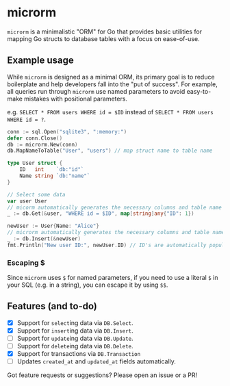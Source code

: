 # microrm

`microrm` is a minimalistic "ORM" for Go that provides basic utilities for mapping Go structs to database tables with a focus on ease-of-use.

## Example usage

While `microrm` is designed as a minimal ORM, its primary goal is to reduce boilerplate and help developers fall into the "put of success". For example, all queries run through `microrm` use named parameters to avoid easy-to-make mistakes with positional parameters.

e.g. `SELECT * FROM users WHERE id = $ID` instead of `SELECT * FROM users WHERE id = ?`.

```go
conn := sql.Open("sqlite3", ":memory:")
defer conn.Close()
db := microrm.New(conn)
db.MapNameToTable("User", "users") // map struct name to table name

type User struct {
    ID   int    `db:"id"`
    Name string `db:"name"`
}

// Select some data
var user User
// micorm automatically generates the necessary columns and table name
_ := db.Get(&user, "WHERE id = $ID", map[string]any{"ID": 1})

newUser := User{Name: "Alice"}
// microrm automatically generates the necessary columns and table name
_ := db.Insert(&newUser)
fmt.Println("New user ID:", newUser.ID) // ID's are automatically populated after inserts
```

### Escaping $

Since `microrm` uses `$` for named parameters, if you need to use a literal `$` in your SQL (e.g. in a string), you can escape it by using `$$`.

## Features (and to-do)

- [x] Support for `select`ing data via `DB.Select`.
- [x] Support for `insert`ing data via `DB.Insert`.
- [ ] Support for `update`ing data via `DB.Update`.
- [ ] Support for `delete`ing data via `DB.Delete`.
- [x] Support for transactions via `DB.Transaction`
- [ ] Updates `created_at` and `updated_at` fields automatically.

Got feature requests or suggestions? Please open an issue or a PR!
